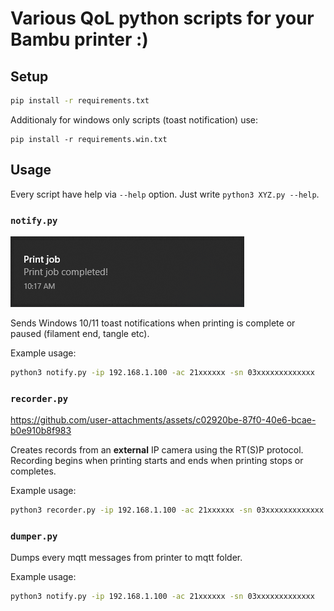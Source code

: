 # Various QoL python scripts for your Bambu printer :)

## Setup

```bash
pip install -r requirements.txt
```

Additionaly for windows only scripts (toast notification) use:

```
pip install -r requirements.win.txt
```

## Usage

Every script have help via `--help` option. Just write `python3 XYZ.py --help`.

### `notify.py`

<img src="./resources/870n5bIcCG.png" />

Sends Windows 10/11 toast notifications when printing is complete or paused (filament end, tangle etc).

Example usage:

```bash
python3 notify.py -ip 192.168.1.100 -ac 21xxxxxx -sn 03xxxxxxxxxxxxx
```

### `recorder.py`

https://github.com/user-attachments/assets/c02920be-87f0-40e6-bcae-b0e910b8f983

Creates records from an **external** IP camera using the RT(S)P protocol. Recording begins when printing starts and ends when printing stops or completes.

Example usage:

```bash
python3 recorder.py -ip 192.168.1.100 -ac 21xxxxxx -sn 03xxxxxxxxxxxxx -s rtsp://user:pass@ipcam-ip/stream1
```

### `dumper.py`

Dumps every mqtt messages from printer to mqtt folder.

Example usage:

```bash
python3 notify.py -ip 192.168.1.100 -ac 21xxxxxx -sn 03xxxxxxxxxxxxx
```
